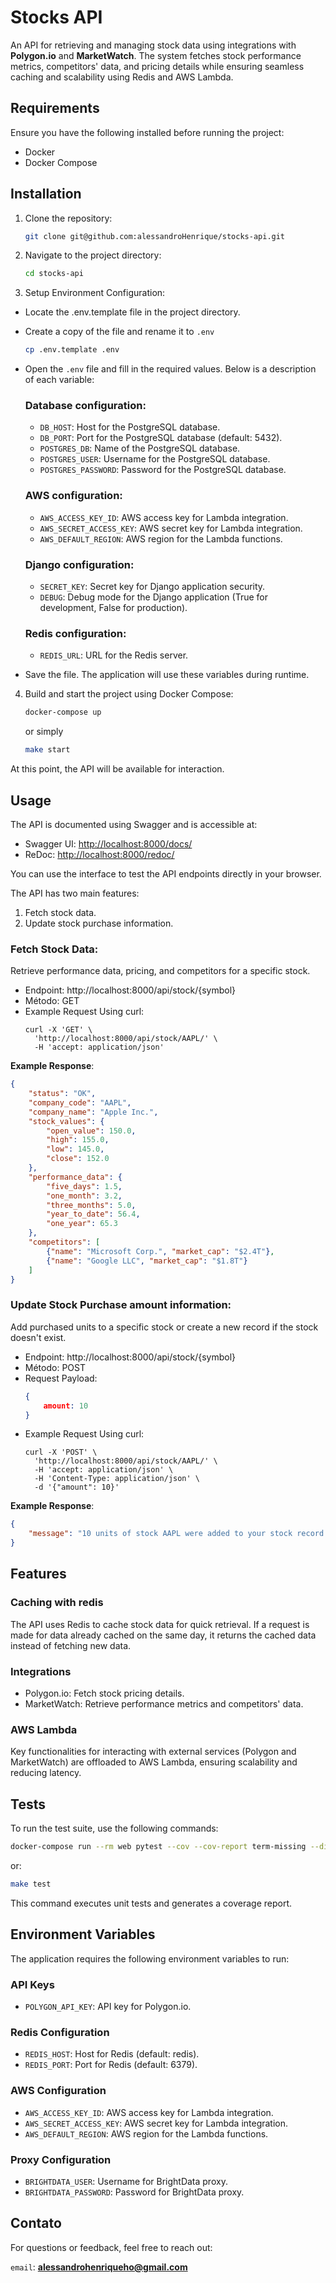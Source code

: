 # Stocks API

An API for retrieving and managing stock data using integrations with **Polygon.io** and **MarketWatch**.
The system fetches stock performance metrics, competitors' data, and pricing details while ensuring seamless caching and scalability using Redis and AWS Lambda.

## Requirements

Ensure you have the following installed before running the project:

- Docker
- Docker Compose

## Installation

1. Clone the repository:

   ```bash
   git clone git@github.com:alessandroHenrique/stocks-api.git
   ```

2. Navigate to the project directory:

    ```bash
    cd stocks-api
    ```

3. Setup Environment Configuration:
  - Locate the .env.template file in the project directory.
  - Create a copy of the file and rename it to `.env`
    ```bash
    cp .env.template .env
    ```
  - Open the `.env` file and fill in the required values. Below is a description of each variable:
    ### Database configuration:
    - `DB_HOST`: Host for the PostgreSQL database.
    - `DB_PORT`: Port for the PostgreSQL database (default: 5432).
    - `POSTGRES_DB`: Name of the PostgreSQL database.
    - `POSTGRES_USER`: Username for the PostgreSQL database.
    - `POSTGRES_PASSWORD`: Password for the PostgreSQL database.

    ### AWS configuration:
    - `AWS_ACCESS_KEY_ID`: AWS access key for Lambda integration.
    - `AWS_SECRET_ACCESS_KEY`: AWS secret key for Lambda integration.
    - `AWS_DEFAULT_REGION`: AWS region for the Lambda functions.

    ### Django configuration:
    - `SECRET_KEY`: Secret key for Django application security.
    - `DEBUG`: Debug mode for the Django application (True for development, False for production).

    ### Redis configuration:
    - `REDIS_URL`: URL for the Redis server.

  - Save the file. The application will use these variables during runtime.

4. Build and start the project using Docker Compose:

    ```bash
    docker-compose up
    ```
    or simply
    ```bash
    make start
    ```

At this point, the API will be available for interaction.

## Usage

The API is documented using Swagger and is accessible at:

- Swagger UI: [http://localhost:8000/docs/](http://localhost:8000/docs/)
- ReDoc: [http://localhost:8000/redoc/](http://localhost:8000/redoc/)

You can use the interface to test the API endpoints directly in your browser.

The API has two main features:
1. Fetch stock data.
2. Update stock purchase information.

### Fetch Stock Data:
Retrieve performance data, pricing, and competitors for a specific stock.

 - Endpoint: http://localhost:8000/api/stock/{symbol}
 - Método: GET
 - Example Request Using curl:
    ```curl
    curl -X 'GET' \
      'http://localhost:8000/api/stock/AAPL/' \
      -H 'accept: application/json'
    ```
**Example Response**:
```json
{
    "status": "OK",
    "company_code": "AAPL",
    "company_name": "Apple Inc.",
    "stock_values": {
        "open_value": 150.0,
        "high": 155.0,
        "low": 145.0,
        "close": 152.0
    },
    "performance_data": {
        "five_days": 1.5,
        "one_month": 3.2,
        "three_months": 5.0,
        "year_to_date": 56.4,
        "one_year": 65.3
    },
    "competitors": [
        {"name": "Microsoft Corp.", "market_cap": "$2.4T"},
        {"name": "Google LLC", "market_cap": "$1.8T"}
    ]
}
```

### Update Stock Purchase amount information:
Add purchased units to a specific stock or create a new record if the stock doesn't exist.

 - Endpoint: http://localhost:8000/api/stock/{symbol}
 - Método: POST
 - Request Payload:
    ```json
    {
        amount: 10
    }
    ```
 - Example Request Using curl:
    ```curl
    curl -X 'POST' \
      'http://localhost:8000/api/stock/AAPL/' \
      -H 'accept: application/json' \
      -H 'Content-Type: application/json' \
      -d '{"amount": 10}'
    ```

**Example Response**:
```json
{
    "message": "10 units of stock AAPL were added to your stock record."
}
```

## Features

### Caching with redis
The API uses Redis to cache stock data for quick retrieval. If a request is made for data already cached on the same day, it returns the cached data instead of fetching new data.

### Integrations
 - Polygon.io: Fetch stock pricing details.
 - MarketWatch: Retrieve performance metrics and competitors' data.

### AWS Lambda
Key functionalities for interacting with external services (Polygon and MarketWatch) are offloaded to AWS Lambda, ensuring scalability and reducing latency.

## Tests
To run the test suite, use the following commands:

```bash
docker-compose run --rm web pytest --cov --cov-report term-missing --disable-warnings
```

or:

```bash
make test
```
This command executes unit tests and generates a coverage report.

## Environment Variables
The application requires the following environment variables to run:

### API Keys
 - `POLYGON_API_KEY`: API key for Polygon.io.

### Redis Configuration
 - `REDIS_HOST`: Host for Redis (default: redis).
 - `REDIS_PORT`: Port for Redis (default: 6379).

### AWS Configuration
 - `AWS_ACCESS_KEY_ID`: AWS access key for Lambda integration.
 - `AWS_SECRET_ACCESS_KEY`: AWS secret key for Lambda integration.
 - `AWS_DEFAULT_REGION`: AWS region for the Lambda functions.

### Proxy Configuration
 - `BRIGHTDATA_USER`: Username for BrightData proxy.
 - `BRIGHTDATA_PASSWORD`: Password for BrightData proxy.

## Contato
For questions or feedback, feel free to reach out:

`email`: **alessandrohenriqueho@gmail.com**

